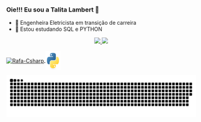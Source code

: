 ### Oie!!! Eu sou a Talita Lambert 👋

- 🔭 Engenheira Eletricista em transição de carreira
- 🌱 Estou estudando SQL e PYTHON



<div align="center">
  <a href="https://github.com/tatacspl">
  <img height="125em" src="https://github-readme-stats.vercel.app/api?username=tatacspl&show_icons=true&theme=omni&include_all_commits=true&count_private=true"/>
  <img height="125em" src="https://github-readme-stats.vercel.app/api/top-langs/?username=tatacspl&layout=compact&langs_count=7&theme=omni"/>
</div>
  <div style="display: inline_block"><br>
  <img align="center" alt="Rafa-Csharp" height="50" width="40" src="https://cdn.jsdelivr.net/gh/devicons/devicon/icons/mysql/mysql-original-wordmark.svg">
  <img align="center" alt="Rafa-Python" height="50" width="40" src="https://raw.githubusercontent.com/devicons/devicon/master/icons/python/python-original.svg">
</div>


  ![Snake animation](https://github.com/tatacspl/tatacspl/blob/output/github-contribution-grid-snake.svg)
 
</div>
